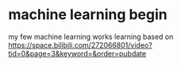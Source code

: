 # machine learning begin
 my few machine learning works
 learning based on
 https://space.bilibili.com/272066801/video?tid=0&page=3&keyword=&order=pubdate